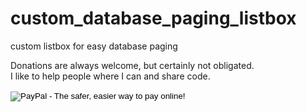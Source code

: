 # custom_database_paging_listbox
custom listbox for easy database paging

Donations are always welcome, but certainly not obligated.<br/>
I like to help people where I can and share code.
<html>
<form action="https://www.paypal.com/cgi-bin/webscr" method="post" target="_top">
<input type="hidden" name="cmd" value="_s-xclick">
<input type="hidden" name="hosted_button_id" value="ZJJ4ZNCKK2ADL">
<input type="image" src="https://www.paypalobjects.com/en_US/BE/i/btn/btn_donateCC_LG.gif" border="0" name="submit" alt="PayPal - The safer, easier way to pay online!">
<img alt="" border="0" src="https://www.paypalobjects.com/en_US/i/scr/pixel.gif" width="1" height="1">
</form>
</html>


